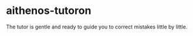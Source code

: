 # aithenos-tutoron
The tutor is gentle and ready to guide you to correct mistakes little by little. 
